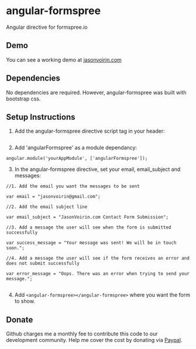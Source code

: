# angular-formspree
Angular directive for formspree.io

## Demo
You can see a working demo at [jasonvoirin.com](http://www.jasonvoirin.com)

## Dependencies
No dependencies are required. However, angular-formspree was built with bootstrap css.

## Setup Instructions
1. Add the angular-formspree directive script tag in your header: <br>
<pre><code><script src="js/directives/angular-formspree.js"></script></code></pre>
2. Add 'angularFormspree' as a module dependancy:
<pre><code>angular.module('yourAppModule', ['angularFormspree']);</code></pre>
3. In the angular-formspree directive, set your email, email_subject and messages: <br>
<pre><code>//1. Add the email you want the messages to be sent<br>
var email = "jasonvoirin@gmail.com";<br>
//2. Add the email subject line <br>
var email_subject = "JasonVoirin.com Contact Form Submission";<br>
//3. Add a message the user will see when the form is submitted successfully<br>
var success_message = "Your message was sent! We will be in touch soon.";<br>
//4. Add a message the user will see if the form receives an error and does not submit successfully<br>
var error_message = "Oops. There was an error when trying to send your message.";<br>
</code></pre>
4. Add <code>\<angular-formspree>\</angular-formspree></code> where you want the form to show.<br>


## Donate 
Github charges me a monthly fee to contribute this code to our development community. Help me cover the cost by donating via [Paypal](https://www.paypal.com/cgi-bin/webscr?cmd=_s-xclick&hosted_button_id=2SYBU2SUZCJUE).



